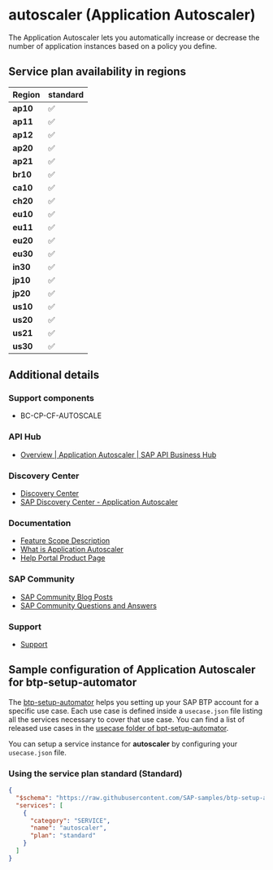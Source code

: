 # autoscaler (Application Autoscaler)

The Application Autoscaler lets you automatically increase or decrease the number of application instances based on a policy you define.

## Service plan availability in regions

| Region | standard |
|--------|----------|
|  **ap10** | ✅ |
|  **ap11** | ✅ |
|  **ap12** | ✅ |
|  **ap20** | ✅ |
|  **ap21** | ✅ |
|  **br10** | ✅ |
|  **ca10** | ✅ |
|  **ch20** | ✅ |
|  **eu10** | ✅ |
|  **eu11** | ✅ |
|  **eu20** | ✅ |
|  **eu30** | ✅ |
|  **in30** | ✅ |
|  **jp10** | ✅ |
|  **jp20** | ✅ |
|  **us10** | ✅ |
|  **us20** | ✅ |
|  **us21** | ✅ |
|  **us30** | ✅ |

## Additional details

### Support components

- BC-CP-CF-AUTOSCALE

### API Hub

- [Overview | Application Autoscaler | SAP API Business Hub](https://api.sap.com/package/CFApplicationAutoscaler/overview)

### Discovery Center

- [Discovery Center](https://discovery-center.cloud.sap/#/serviceCatalog/application-autoscaler)
- [SAP Discovery Center - Application Autoscaler](https://discovery-center.cloud.sap/serviceCatalog/application-autoscaler)

### Documentation

- [Feature Scope Description](https://help.sap.com/doc/0a842f0cc688413d9e8dd8fb24e85232/)
- [What is Application Autoscaler](https://help.sap.com/viewer/7472b7d13d5d4862b2b06a730a2df086/Cloud/en-US)
- [Help Portal Product Page](https://help.sap.com/viewer/product/Application_Autoscaler/Cloud/en-US)

### SAP Community

- [SAP Community Blog Posts](https://community.sap.com/search/?ct=blog&q=Application%20Autoscaler)
- [SAP Community Questions and Answers](https://community.sap.com/search/?ct=qa&q=Application%20Autoscaler)

### Support

- [Support](https://help.sap.com/docs/BTP/65de2977205c403bbc107264b8eccf4b/5dd739823b824b539eee47b7860a00be.html)

## Sample configuration of **Application Autoscaler** for btp-setup-automator

The [btp-setup-automator](https://github.com/SAP-samples/btp-setup-automator) helps you setting up your SAP BTP account for a specific use case. Each use case is defined inside a `usecase.json` file listing all the services necessary to cover that use case. You can find a list of released use cases in the [usecase folder of bpt-setup-automator](https://github.com/SAP-samples/btp-setup-automator/tree/main/usecases).

You can setup a service instance for **autoscaler** by configuring your `usecase.json` file.

### Using the service plan **standard** (Standard)

```json
{
  "$schema": "https://raw.githubusercontent.com/SAP-samples/btp-setup-automator/main/libs/btpsa-usecase.json",
  "services": [
    {
      "category": "SERVICE",
      "name": "autoscaler",
      "plan": "standard"
    }
  ]
}
```
